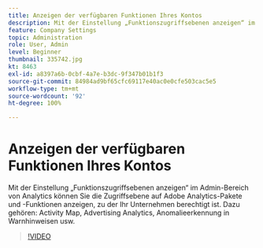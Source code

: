 ```yaml
---
title: Anzeigen der verfügbaren Funktionen Ihres Kontos
description: Mit der Einstellung „Funktionszugriffsebenen anzeigen“ im Admin-Bereich von Analytics können Sie die Zugriffsebene auf Adobe Analytics-Pakete und -Funktionen anzeigen, zu der Ihr Unternehmen berechtigt ist. Dazu gehören Activity Map, Advertising Analytics, Anomalieerkennung in Warnhinweisen usw.
feature: Company Settings
topic: Administration
role: User, Admin
level: Beginner
thumbnail: 335742.jpg
kt: 8463
exl-id: a8397a6b-0cbf-4a7e-b3dc-9f347b01b1f3
source-git-commit: 84984ad9bf65cfc69117e40ac0e0cfe503cac5e5
workflow-type: tm+mt
source-wordcount: '92'
ht-degree: 100%

---
```


# Anzeigen der verfügbaren Funktionen Ihres Kontos

Mit der Einstellung „Funktionszugriffsebenen anzeigen“ im Admin-Bereich von Analytics können Sie die Zugriffsebene auf Adobe Analytics-Pakete und -Funktionen anzeigen, zu der Ihr Unternehmen berechtigt ist. Dazu gehören: Activity Map, Advertising Analytics, Anomalieerkennung in Warnhinweisen usw.

>[!VIDEO](https://video.tv.adobe.com/v/335742/?quality=12&learn=on)
